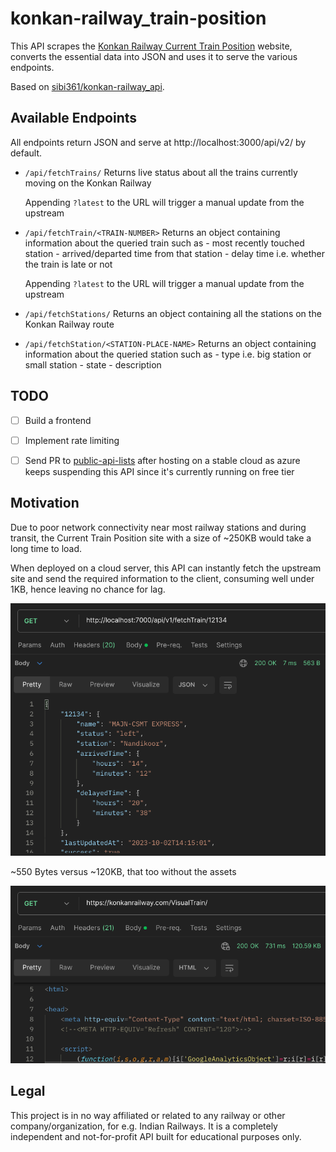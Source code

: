 # konkan-railway_train-position

This API scrapes the [Konkan Railway Current Train Position](https://konkanrailway.com/VisualTrain/) website, converts the essential data into JSON and uses it to serve the various endpoints.

Based on [sibi361/konkan-railway_api](https://github.com/sibi361/konkan-railway_api).

## Available Endpoints

All endpoints return JSON and serve at http://localhost:3000/api/v2/ by default.

- `/api/fetchTrains/`
    Returns live status about all the trains currently moving on the Konkan Railway

    Appending `?latest` to the URL will trigger a manual update from the upstream

- `/api/fetchTrain/<TRAIN-NUMBER>`
    Returns an object containing information about the queried train such as
        - most recently touched station
        - arrived/departed time from that station
        - delay time i.e. whether the train is late or not

    Appending `?latest` to the URL will trigger a manual update from the upstream

- `/api/fetchStations/`
    Returns an object containing all the stations on the Konkan Railway route

- `/api/fetchStation/<STATION-PLACE-NAME>`
     Returns an object containing information about the queried station such as
        - type i.e. big station or small station
        - state
        - description

## TODO

- [ ] Build a frontend
- [ ] Implement rate limiting
- [ ] Send PR to [public-api-lists](https://github.com/public-api-lists/public-api-lists) after hosting on a stable cloud as azure keeps suspending this API since it's currently running on free tier


## Motivation

Due to poor network connectivity near most railway stations and during transit, the Current Train Position site with a size of ~250KB would take a long time to load.

When deployed on a cloud server, this API can instantly fetch the upstream site and send the required information to the client, consuming well under 1KB, hence leaving no chance for lag.

![postman_api_test_screenshot](./images/postman_screenshot.png)

~550 Bytes versus ~120KB, that too without the assets

![official_website_screenshot](./images/official_website_screnshot.png)

## Legal

This project is in no way affiliated or related to any railway or other company/organization, for e.g. Indian Railways. It is a completely independent and not-for-profit API built for educational purposes only.
